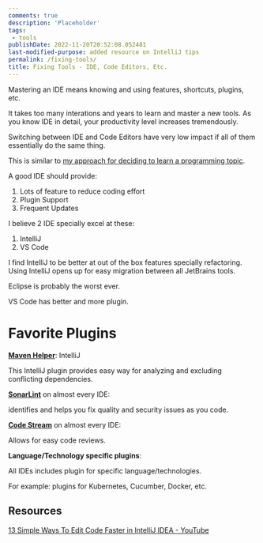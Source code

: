 ```yaml
---
comments: true
description: 'Placeholder' 
tags:
 - tools
publishDate: 2022-11-20T20:52:08.052481
last-modified-purpose: added resource on IntelliJ tips
permalink: /fixing-tools/
title: Fixing Tools - IDE, Code Editors, Etc.
---
```


Mastering an IDE means knowing and using features, shortcuts, plugins, etc. 

It takes too many interations and years to learn and master a new tools. As you know IDE in detail, your productivity level increases tremendously.

Switching between IDE and Code Editors have very low impact if all of them essentially do the same thing.

This is similar to [my approach for deciding to learn a programming topic](/new_tech).

A good IDE should provide:
1. Lots of feature to reduce coding effort
2. Plugin Support
3. Frequent Updates

I believe 2 IDE specially excel at these:

1. IntelliJ
2. VS Code

I find IntelliJ to be better at out of the box features specially refactoring. Using IntelliJ opens up for easy migration between all JetBrains tools.

Eclipse is probably the worst ever.

VS Code has better and more plugin.

# Favorite Plugins

**[Maven Helper](https://plugins.jetbrains.com/plugin/7179-maven-helper)**: IntelliJ

This IntelliJ plugin provides easy way for analyzing and excluding conflicting dependencies.

**[SonarLint](https://www.sonarlint.org/)** on almost every IDE:

identifies and helps you fix quality and security issues as you code.

**[Code Stream](https://www.codestream.com/)** on almost every IDE:

Allows for easy code reviews.

**Language/Technology specific plugins**:

All IDEs includes plugin for specific language/technologies.

For example: plugins for Kubernetes, Cucumber, Docker, etc.

## Resources

[13 Simple Ways To Edit Code Faster in IntelliJ IDEA - YouTube](https://www.youtube.com/watch?v=zNhFblHPJIk)
